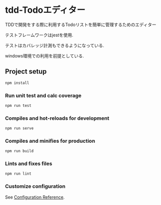 # tdd-Todoエディター

TDDで開発をする際に利用するTodoリストを簡単に管理するためのエディター

テストフレームワークはjestを使用.

テストはカバレッジ計測もできるようになっている.

windows環境での利用を前提としている.

## Project setup

```ps1
npm install
```

### Run unit test and calc coverage

```ps1
npm run test
```

### Compiles and hot-reloads for development

```ps1
npm run serve
```

### Compiles and minifies for production

```ps1
npm run build
```

### Lints and fixes files

```ps1
npm run lint
```

### Customize configuration

See [Configuration Reference](https://cli.vuejs.org/config/).
